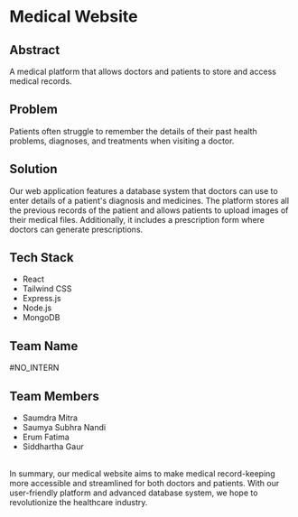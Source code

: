 # Medical Website
## Abstract
A medical platform that allows doctors and patients to store and access medical records.

## Problem
Patients often struggle to remember the details of their past health problems, diagnoses, and treatments when visiting a doctor.

## Solution
Our web application features a database system that doctors can use to enter details of a patient's diagnosis and medicines. The platform stores all the previous records of the patient and allows patients to upload images of their medical files. Additionally, it includes a prescription form where doctors can generate prescriptions.

## Tech Stack
* React
* Tailwind CSS
* Express.js
* Node.js
* MongoDB
## Team Name
#NO_INTERN

## Team Members
* Saumdra Mitra
* Saumya Subhra Nandi
* Erum Fatima
* Siddhartha Gaur  
<br>
In summary, our medical website aims to make medical record-keeping more accessible and streamlined for both doctors and patients. With our user-friendly platform and advanced database system, we hope to revolutionize the healthcare industry.
 
 



